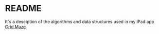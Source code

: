 README
======

It's a desciption of the algorithms and data structures used in my iPad app [Grid Maze](http://itunes.apple.com/app/grid-maze/id553265800?mt=8).

